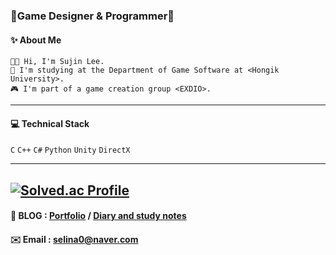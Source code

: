### 💎Game Designer & Programmer💎

#### ✨ About Me
```
👋🏼 Hi, I'm Sujin Lee. 
🏫 I'm studying at the Department of Game Software at <Hongik University>.
🎮 I'm part of a game creation group <EXDIO>.
``` 
---

#### 💻 Technical Stack
`C` `C++` `C#` `Python` `Unity` `DirectX`

---
[![Solved.ac Profile](http://mazassumnida.wtf/api/v2/generate_badge?boj=selina0)](https://solved.ac/selina0/)
---
#### 🌺 **BLOG** : [Portfolio](https://happy2jinsu.tistory.com/) / [Diary and study notes](https://blog.naver.com/selina0)

#### ✉️  **Email** : [selina0@naver.com](mailto:selina0@naver.com)
<!--
**happy-jinsu/happy-jinsu** is a ✨ _special_ ✨ repository because its `README.md` (this file) appears on your GitHub profile.

Here are some ideas to get you started:

- 🔭 I’m currently working on ...
- 🌱 I’m currently learning ...
- 👯 I’m looking to collaborate on ...
- 🤔 I’m looking for help with ...
- 💬 Ask me about ...
- 📫 How to reach me: ...
- 😄 Pronouns: ...
- ⚡ Fun fact: ...
-->
